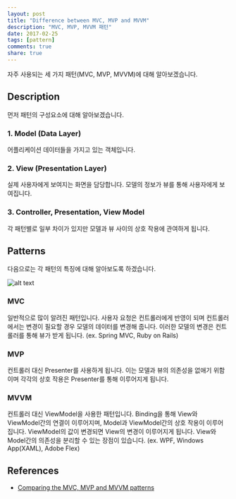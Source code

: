 ```yaml
---
layout: post
title: "Difference between MVC, MVP and MVVM"
description: "MVC, MVP, MVVM 패턴"
date: 2017-02-25
tags: [pattern]
comments: true
share: true
---
```


자주 사용되는 세 가지 패턴(MVC, MVP, MVVM)에 대해 알아보겠습니다. 

## Description
먼저 패턴의 구성요소에 대해 알아보겠습니다.

### 1. Model (Data Layer)
어플리케이션 데이터들을 가지고 있는 객체입니다.

### 2. View (Presentation Layer)
실제 사용자에게 보여지는 화면을 담당합니다. 모델의 정보가 뷰를 통해 사용자에게 보여집니다.

### 3. Controller, Presentation, View Model
각 패턴별로 일부 차이가 있지만 모델과 뷰 사이의 상호 작용에 관여하게 됩니다.


## Patterns
다음으로는 각 패턴의 특징에 대해 알아보도록 하겠습니다.

![alt text](http://lh3.ggpht.com/_Im7hKl1lzL0/TEA29BTyskI/AAAAAAAABAQ/gW4lvkUkEuo/mvc-mvp-mvvm_thumb%5B8%5D.png?imgmax=800 "MVC vs MVP vs MVVM")



### MVC
일반적으로 많이 알려진 패턴입니다. 사용자 요청은 컨트롤러에게 반영이 되며 컨트롤러에서는 변경이 필요할 경우 모델의 데이터를 변경해 줍니다.
이러한 모델의 변경은 컨트롤러를 통해 뷰가 받게 됩니다. (ex. Spring MVC, Ruby on Rails)

### MVP
컨트롤러 대신 Presenter를 사용하게 됩니다. 이는 모델과 뷰의 의존성을 없애기 위함이며 각각의 상호 작용은 Presenter를 통해 이루어지게 됩니다. 

### MVVM
컨트롤러 대신 ViewModel을 사용한 패턴입니다. Binding을 통해 View와 ViewModel간의 연결이 이루어지며, Model과 ViewModel간의 상호 작용이 이루어 집니다. ViewModel의 값이 변경되면 View의 변경이 이루어지게 됩니다. View와 Model간의 의존성을 분리할 수 있는 장점이 있습니다. (ex. WPF, Windows App(XAML), Adobe Flex)


## References
- [Comparing the MVC, MVP and MVVM patterns][link1]

[link1]: http://www.andyfrench.info/2010/07/comparing-mvc-mvp-and-mvvm-patterns.html